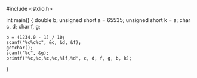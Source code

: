 #include <stdio.h>

int main()
{
    double b;
    unsigned short a = 65535;
    unsigned short k = a;
    char c, d;
    char f, g;

    b = (1234.0 - 1) / 10;
    scanf("%c%c%c", &c, &d, &f);
    getchar(); 
    scanf("%c", &g); 
    printf("%c,%c,%c,%c,%lf,%d", c, d, f, g, b, k);
}

